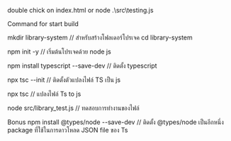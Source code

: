 double chick on index.html or node .\src\testing.js

Command for start build


mkdir library-system // สำหรับสร้างโฟลเดอร์โปรเจค
cd library-system


npm init -y // เริ่มต้นโปรเจคด้วย node js


npm install typescript --save-dev // ติดตั้ง typescript


npx tsc --init // ติดตั้งตัวแปลงไฟล์ TS เป็น js

npx tsc // แปลงไฟล์ Ts to js


node src/library_test.js // ทดสอบการทำงานของไฟล์

Bonus
npm install @types/node --save-dev // ติดตั้ง  @types/node เป็นอีกหนึ่ง package ที่ใช้ในการดาวโหลด JSON file ของ Ts
